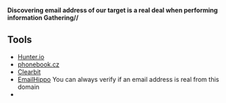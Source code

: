 
**Discovering email address of our target is a real deal when performing information Gathering//**

## Tools
- [Hunter.io](https://hunter.io/search)
- [phonebook.cz](https://phonebook.cz)
- [Clearbit](https://chrome.google.com/webstore/detail/clearbit-connect-free-ver/pmnhcgfcafcnkbengdcanjablaabjplo)
- [EmailHippo](https://tools.emailhippo.com) You can always verify if an email address is real from this domain
- 

